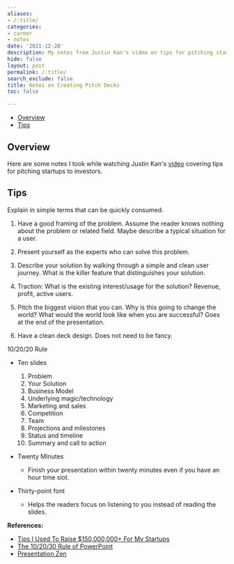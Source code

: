 ```yaml
---
aliases:
- /:title/
categories:
- career
- notes
date: '2021-12-28'
description: My notes from Justin Kan's video on tips for pitching startups to investors.
hide: false
layout: post
permalink: /:title/
search_exclude: false
title: Notes on Creating Pitch Decks
toc: false

---
```


* [Overview](#overview)
* [Tips](#tips)



## Overview

Here are some notes I took while watching Justin Kan's [video](https://www.youtube.com/watch?v=Lv513WIP1T0) covering tips for pitching startups to investors.


## Tips
Explain in simple terms that can be quickly consumed.

1. Have a good framing of the problem. Assume the reader knows nothing about the problem or related field. Maybe describe a typical situation for a user.

2. Present yourself as the experts who can solve this problem.

3. Describe your solution by walking through a simple and clean user journey. What is the killer feature that distinguishes your solution.

4. Traction: What is the existing interest/usage for the solution? Revenue, profit, active users.

5. Pitch the biggest vision that you can. Why is this going to change the world? What would the world look like when you are successful? Goes at the end of the presentation.

6. Have a clean deck design. Does not need to be fancy.

10/20/20 Rule

* Ten slides

  1. Problem
  2. Your Solution
  3. Business Model
  4. Underlying magic/technology
  5. Marketing and sales
  6. Competition
  7. Team
  8. Projections and milestones
  9. Status and timeline
  10. Summary and call to action

* Twenty MInutes

  * Finish your presentation within twenty minutes even if you have an hour time slot.

* Thirty-point font

  * Helps the readers focus on listening to you instead of reading the slides.

   

**References:**

* [Tips I Used To Raise $150,000,000+ For My Startups](https://www.youtube.com/watch?v=Lv513WIP1T0)
* [The 10/20/30 Rule of PowerPoint](https://guykawasaki.com/the_102030_rule/)
* [Presentation Zen](https://www.presentationzen.com/)

